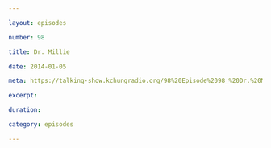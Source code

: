 ```yaml
---

layout: episodes

number: 98

title: Dr. Millie

date: 2014-01-05

meta: https://talking-show.kchungradio.org/98%20Episode%2098_%20Dr.%20Millie.mp3

excerpt: 

duration: 

category: episodes

---
```


